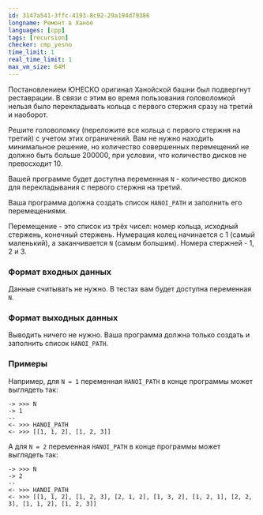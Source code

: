 ```yaml
---
id: 3147a541-3ffc-4193-8c92-29a194d79386
longname: Ремонт в Ханое
languages: [cpp]
tags: [recursion]
checker: cmp_yesno
time_limit: 1
real_time_limit: 1
max_vm_size: 64M
---
```


Постановлением ЮНЕСКО оригинал Ханойской башни был подвергнут реставрации.
В связи с этим во время пользования головоломкой нельзя было перекладывать кольца с первого стержня сразу на третий и наоборот.

Решите головоломку (переложите все кольца с первого стержня на третий) с учетом этих ограничений.
Вам не нужно находить минимальное решение, но количество совершенных перемещений не должно быть больше 200000, при условии, что количество дисков не превосходит 10.

Вашей программе будет доступна переменная `N` - количество дисков для перекладывания с первого стержня на третий.

Ваша программа должна создать список `HANOI_PATH` и заполнить его перемещениями.

Перемещение - это список из трёх чисел: номер кольца, исходный стержень, конечный стержень.
Нумерация колец начинается с 1 (самый маленький), а заканчивается `N` (самым большим).
Номера стержней - 1, 2 и 3.


### Формат входных данных

Данные считывать не нужно.
В тестах вам будет доступна переменная `N`.

### Формат выходных данных

Выводить ничего не нужно.
Ваша программа должна только создать и заполнить список `HANOI_PATH`.

### Примеры

Например, для `N = 1` переменная `HANOI_PATH` в конце программы может выглядеть так:

```
-> >>> N
-> 1
-- 
<- >>> HANOI_PATH
<- >>> [[1, 1, 2], [1, 2, 3]]
```

А для `N = 2` переменная `HANOI_PATH` в конце программы может выглядеть так:

```
-> >>> N
-> 2
--
<- >>> HANOI_PATH
<- >>> [[1, 1, 2], [1, 2, 3], [2, 1, 2], [1, 3, 2], [1, 2, 1], [2, 2, 3], [1, 1, 2], [1, 2, 3]]
```
